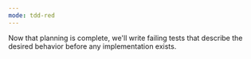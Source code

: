```yaml
---
mode: tdd-red
---
```

Now that planning is complete, we'll write failing tests that describe the desired behavior before any implementation exists.